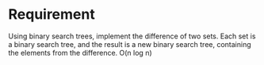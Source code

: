 # Requirement

Using binary search trees, implement the difference of two sets. Each set is a binary search tree, and the result is a new binary search tree, containing the elements from the difference. O(n log n)
